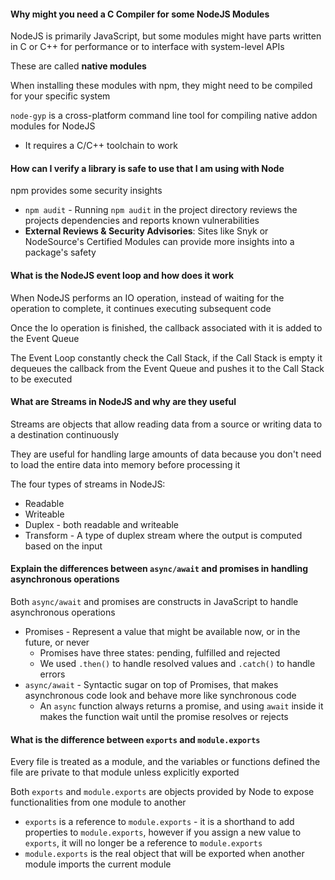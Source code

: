#### Why might you need a C Compiler for some NodeJS Modules

NodeJS is primarily JavaScript, but some modules might have parts written in C or C++ for performance or to interface with system-level APIs

These are called **native modules**

When installing these modules with npm, they might need to be compiled for your specific system

`node-gyp` is a cross-platform command line tool for compiling native addon modules for NodeJS
- It requires a C/C++ toolchain to work

#### How can I verify a library is safe to use that I am using with Node

npm provides some security insights

- `npm audit` - Running `npm audit` in the project directory reviews the projects dependencies and reports known vulnerabilities
- **External Reviews & Security Advisories**: Sites like Snyk or NodeSource's Certified Modules can provide more insights into a package's safety

#### What is the NodeJS event loop and how does it work

When NodeJS performs an IO operation, instead of waiting for the operation to complete, it continues executing subsequent code

Once the Io operation is finished, the callback associated with it is added to the Event Queue

The Event Loop constantly check the Call Stack, if the Call Stack is empty it dequeues the callback from the Event Queue and pushes it to the Call Stack to be executed

#### What are Streams in NodeJS and why are they useful

Streams are objects that allow reading data from a source or writing data to a destination continuously

They are useful for handling large amounts of data because you don't need to load the entire data into memory before processing it

The four types of streams in NodeJS:
- Readable
- Writeable
- Duplex - both readable and writeable
- Transform - A type of duplex stream where the output is computed based on the input

#### Explain the differences between `async/await` and promises in handling asynchronous operations

Both `async/await` and promises are constructs in JavaScript to handle asynchronous operations

- Promises - Represent a value that might be available now, or in the future, or never
	- Promises have three states: pending, fulfilled and rejected
	- We used `.then()` to handle resolved values and `.catch()` to handle errors
- `async/await` - Syntactic sugar on top of Promises, that makes asynchronous code look and behave more like synchronous code
	- An `async` function always returns a promise, and using `await` inside it makes the function wait until the promise resolves or rejects

#### What is the difference between `exports` and `module.exports`

Every file is treated as a module, and the variables or functions defined the file are private to that module unless explicitly exported

Both `exports` and `module.exports` are objects provided by Node to expose functionalities from one module to another

- `exports` is a reference to `module.exports` - it is a shorthand to add properties to `module.exports`, however if you assign a new value to `exports`, it will no longer be a reference to `module.exports`
- `module.exports` is the real object that will be exported when another module imports the current module


